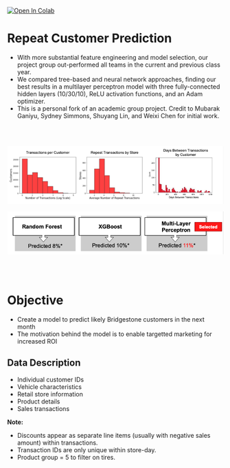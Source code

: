 [![Open In Colab](https://colab.research.google.com/assets/colab-badge.svg)](https://colab.research.google.com/github/sheacon/repeat_customers)


# Repeat Customer Prediction

- With more substantial feature engineering and model selection, our project group out-performed all teams in the current and previous class year.
- We compared tree-based and neural network approaches, finding our best results in a multilayer perceptron model with three fully-connected hidden layers (10/30/10), ReLU activation functions, and an Adam optimizer.
- This is a personal fork of an academic group project. Credit to Mubarak Ganiyu, Sydney Simmons, Shuyang Lin, and Weixi Chen for initial work.

<br>
<br>

![eda](readme_images/eda.png)

![models](readme_images/models.png)

<br>
<br>

# Objective

- Create a model to predict likely Bridgestone customers in the next month
- The motivation behind the model is to enable targetted marketing for increased ROI

## Data Description

- Individual customer IDs
- Vehicle characteristics
- Retail store information
- Product details
- Sales transactions

**Note:**
- Discounts appear as separate line items (usually with negative sales amount) within transactions.
- Transaction IDs are only unique within store-day.
- Product group = 5 to filter on tires.
